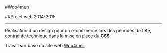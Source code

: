 #Woo4men

##Projet web 2014-2015

***

Réalisation d'un design pour un e-commerce lors des périodes de fête, contrainte technique dans la mise en place du **CSS**

Travail sur base du site web [Woo4men](http://woo4men.com/fr/)
